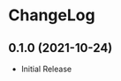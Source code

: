 # ChangeLog

## 0.1.0 (2021-10-24)

* Initial Release


[0.2.0]: https://github.com/mozillazg/pkiutil/compare/v0.1.0...v0.2.0
